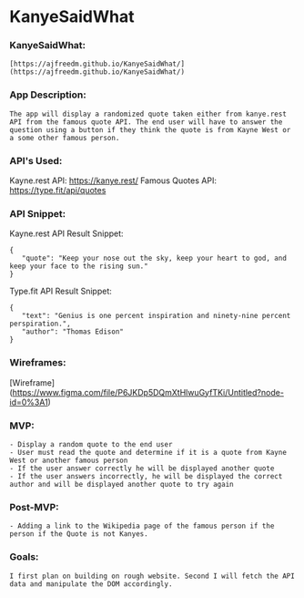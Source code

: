 # KanyeSaidWhat

### KanyeSaidWhat: 
    
    [https://ajfreedm.github.io/KanyeSaidWhat/](https://ajfreedm.github.io/KanyeSaidWhat/)
    
### App Description:
   
    The app will display a randomized quote taken either from kanye.rest API from the famous quote API. The end user will have to answer the question using a button if they think the quote is from Kayne West or a some other famous person.
    
### API's Used: 
    
   Kayne.rest API: https://kanye.rest/
   Famous Quotes API: https://type.fit/api/quotes
    
### API Snippet:
   Kayne.rest API Result Snippet: 
 ``` 
{
    "quote": "Keep your nose out the sky, keep your heart to god, and keep your face to the rising sun."
}

 ``` 
  Type.fit API Result Snippet:
 ``` 
{
    "text": "Genius is one percent inspiration and ninety-nine percent perspiration.",
    "author": "Thomas Edison"
}
 ```
   
### Wireframes:
[Wireframe] (https://www.figma.com/file/P6JKDp5DQmXtHlwuGyfTKi/Untitled?node-id=0%3A1) 
    
### MVP:
    - Display a random quote to the end user
    - User must read the quote and determine if it is a quote from Kayne West or another famous person
    - If the user answer correctly he will be displayed another quote
    - If the user answers incorrectly, he will be displayed the correct author and will be displayed another quote to try again
    
### Post-MVP: 
    
    - Adding a link to the Wikipedia page of the famous person if the person if the Quote is not Kanyes.
    
### Goals:
    
    I first plan on building on rough website. Second I will fetch the API data and manipulate the DOM accordingly.
